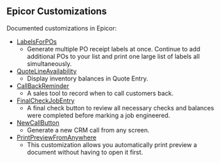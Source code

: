## Epicor Customizations

Documented customizations in Epicor:
- [LabelsForPOs](https://github.com/rfitzus/LabelsForPOs)
  - Generate multiple PO receipt labels at once. Continue to add additional POs to your list and print one large list of labels all simultaneously.
- [QuoteLineAvailability](https://github.com/rfitzus/QuoteLineAvailability)
  - Display inventory balances in Quote Entry. 
- [CallBackReminder](https://github.com/rfitzus/CallBackReminder)
  - A sales tool to record when to call customers back.  
- [FinalCheckJobEntry](https://github.com/rfitzus/FinalCheckJobEntry)
  - A final check button to review all necessary checks and balances were completed before marking a job engineered.  
- [NewCallButton](https://github.com/rfitzus/NewCallButton)
  - Generate a new CRM call from any screen. 
- [PrintPreviewFromAnywhere](https://github.com/rfitzus/PrintPreviewFromAnywhere)
  - This customization allows you automatically print preview a document without having to open it first.

<!---
rfitzus/rfitzus is a ✨ special ✨ repository because its `README.md` (this file) appears on your GitHub profile.
You can click the Preview link to take a look at your changes.
--->
